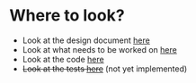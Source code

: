 # Where to look?

- Look at the design document [here](./DESIGN.md)
- Look at what needs to be worked on [here](./TODO.md)
- Look at the code [here](./src/)
- ~~Look at the tests [here](./tests/)~~ (not yet implemented)
